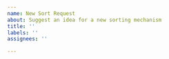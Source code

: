 ```yaml
---
name: New Sort Request
about: Suggest an idea for a new sorting mechanism
title: ''
labels: ''
assignees: ''

---
```



